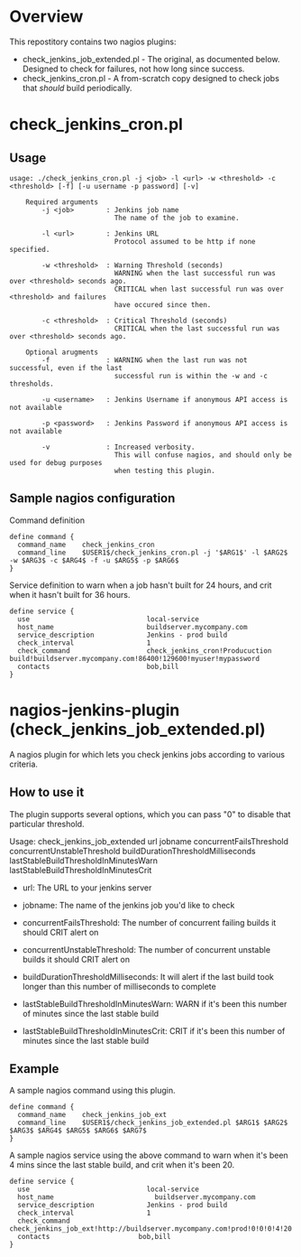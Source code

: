 
# Overview

This repostitory contains two nagios plugins:
* check_jenkins_job_extended.pl - The original, as documented below. Designed to check for failures, not how long since success.
* check_jenkins_cron.pl - A from-scratch copy designed to check jobs that *should* build periodically.

# check_jenkins_cron.pl

## Usage

```
usage: ./check_jenkins_cron.pl -j <job> -l <url> -w <threshold> -c <threshold> [-f] [-u username -p password] [-v]
    
    Required arguments
        -j <job>        : Jenkins job name
                          The name of the job to examine.
                          
        -l <url>        : Jenkins URL
                          Protocol assumed to be http if none specified.
                          
        -w <threshold>  : Warning Threshold (seconds)
                          WARNING when the last successful run was over <threshold> seconds ago.
                          CRITICAL when last successful run was over <threshold> and failures
                          have occured since then.
                          
        -c <threshold>  : Critical Threshold (seconds)
                          CRITICAL when the last successful run was over <threshold> seconds ago.
                           
    Optional arugments
        -f              : WARNING when the last run was not successful, even if the last
                          successful run is within the -w and -c thresholds.
                          
        -u <username>   : Jenkins Username if anonymous API access is not available
        
        -p <password>   : Jenkins Password if anonymous API access is not available
        
        -v              : Increased verbosity.
                          This will confuse nagios, and should only be used for debug purposes
                          when testing this plugin.
```

## Sample nagios configuration


Command definition

```
define command {
  command_name    check_jenkins_cron
  command_line    $USER1$/check_jenkins_cron.pl -j '$ARG1$' -l $ARG2$ -w $ARG3$ -c $ARG4$ -f -u $ARG5$ -p $ARG6$
}
```

Service definition to warn when a job hasn't built for 24 hours, and crit when it hasn't built for 36 hours.

```
define service {
  use                             local-service
  host_name                       buildserver.mycompany.com
  service_description             Jenkins - prod build
  check_interval                  1
  check_command                   check_jenkins_cron!Producuction build!buildserver.mycompany.com!86400!129600!myuser!mypassword
  contacts                        bob,bill
}
```


# nagios-jenkins-plugin (check_jenkins_job_extended.pl)

A nagios plugin for which lets you check jenkins jobs according to various criteria.

## How to use it

The plugin supports several options, which you can pass "0" to disable that particular threshold.

Usage:  check_jenkins_job_extended url jobname concurrentFailsThreshold concurrentUnstableThreshold buildDurationThresholdMilliseconds lastStableBuildThresholdInMinutesWarn lastStableBuildThresholdInMinutesCrit

* url: The URL to your jenkins server

* jobname: The name of the jenkins job you'd like to check

* concurrentFailsThreshold: The number of concurrent failing builds it should CRIT alert on

* concurrentUnstableThreshold: The number of concurrent unstable builds it should CRIT alert on

* buildDurationThresholdMilliseconds: It will alert if the last build took longer than this number of milliseconds to complete

* lastStableBuildThresholdInMinutesWarn: WARN if it's been this number of minutes since the last stable build

* lastStableBuildThresholdInMinutesCrit: CRIT if it's been this number of minutes since the last stable build

## Example

A sample nagios command using this plugin.

```
define command {
  command_name    check_jenkins_job_ext
  command_line    $USER1$/check_jenkins_job_extended.pl $ARG1$ $ARG2$ $ARG3$ $ARG4$ $ARG5$ $ARG6$ $ARG7$ 
}
```

A sample nagios service using the above command to warn when it's been 4 mins since the last stable build, and crit when it's been 20.

```
define service {
  use                             local-service
  host_name                 	    buildserver.mycompany.com
  service_description             Jenkins - prod build
  check_interval                  1
  check_command                   check_jenkins_job_ext!http://buildserver.mycompany.com!prod!0!0!0!4!20
  contacts						bob,bill
}
```
